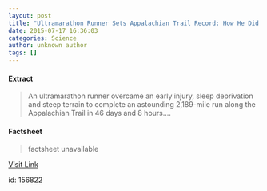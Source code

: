 ```yaml
---
layout: post
title: "Ultramarathon Runner Sets Appalachian Trail Record: How He Did It"
date: 2015-07-17 16:36:03
categories: Science
author: unknown author
tags: []
---
```



#### Extract
>An ultramarathon runner overcame an early injury, sleep deprivation and steep terrain to complete an astounding 2,189-mile run along the Appalachian Trail in 46 days and 8 hours....

#### Factsheet
>factsheet unavailable

[Visit Link](http://www.livescience.com/51594-ultramarathon-record-appalachian-trail.html)

id:  156822


